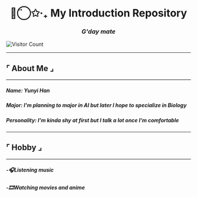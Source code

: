 


<h1 align="center">◡̈⃝✩‧₊ My Introduction Repository </h1>
<h3 align="center"><i>G'day mate</i></h3>

![Visitor Count](https://visitor-badge.laobi.icu/badge?page_id=yunyiverse0.yunyiverse0)

---

## ⌜ About Me ⌟

<hr style="border: 0; border-top: 0.1px solid #ccc;" />

##### Name: Yunyi Han
##### Major: I'm planning to major in AI but later I hope to specialize in Biology
##### Personality: I'm kinda shy at first but I talk a lot once I'm comfortable

---

## ⌜ Hobby ⌟

<hr style="border: 0; border-top: 0.1px solid #ccc;" />

##### -🎧Listening music
##### -🎞️Watching movies and anime







